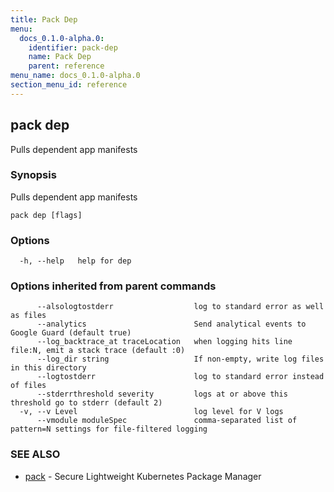 ```yaml
---
title: Pack Dep
menu:
  docs_0.1.0-alpha.0:
    identifier: pack-dep
    name: Pack Dep
    parent: reference
menu_name: docs_0.1.0-alpha.0
section_menu_id: reference
---
```

## pack dep

Pulls dependent app manifests

### Synopsis

Pulls dependent app manifests

```
pack dep [flags]
```

### Options

```
  -h, --help   help for dep
```

### Options inherited from parent commands

```
      --alsologtostderr                  log to standard error as well as files
      --analytics                        Send analytical events to Google Guard (default true)
      --log_backtrace_at traceLocation   when logging hits line file:N, emit a stack trace (default :0)
      --log_dir string                   If non-empty, write log files in this directory
      --logtostderr                      log to standard error instead of files
      --stderrthreshold severity         logs at or above this threshold go to stderr (default 2)
  -v, --v Level                          log level for V logs
      --vmodule moduleSpec               comma-separated list of pattern=N settings for file-filtered logging
```

### SEE ALSO

* [pack](/docs/reference/pack.md)	 - Secure Lightweight Kubernetes Package Manager


